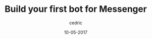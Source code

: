 ---
layout: video
title: "Build your first bot for Messenger"
youtube_slug: "hmfh27oyBCM"
date: 10-05-2017
author: cedric
labels:
  - workshop
pushed: true
thumbnail: 2017-05-10-build-your-first-bot-for-messenger-1.jpg
description: "Durant ce Workshop vous apprendrez à developer votre premier bot messenger en utilisant NodeJS et l'API de Twitter en compagnie de Willem Browne, Founder de EpicBots, Pierre-Edouard Lieb, Partnerships Manager chez Recast.Ai et Florian Barbato, développeur chez Hellocasa."
---